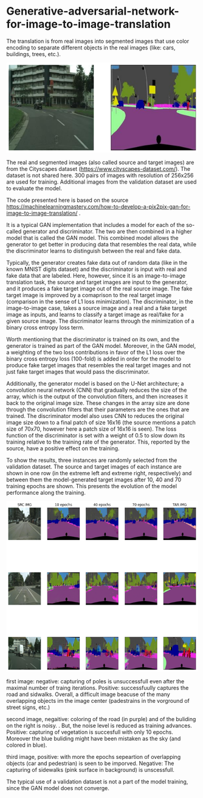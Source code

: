 # Generative-adversarial-network-for-image-to-image-translation

The translation is from real images into segmented images that use color encoding to separate different objects in the real images (like: cars, buildings, trees, etc.).

![img1](https://github.com/Morikky/Generative-adversarial-network-for-image-to-image-translation/blob/main/Plots/Example_img_from_dataset.png)

The real and segmented images (also called source and target images) are from the Cityscapes dataset (https://www.cityscapes-dataset.com/). The dataset is not shared here. 300 pairs of images with resolution of 256x256 are used for training. Additional images from the validation dataset are used to evaluate the model. 

The code presented here is based on the source https://machinelearningmastery.com/how-to-develop-a-pix2pix-gan-for-image-to-image-translation/ . 

It is a typical GAN implementation that includes a model for each of the so-called generator and discriminator. The two are then combined in a higher model that is called the GAN model. This combined model allows the generator to get better in producing data that resembles the real data, while the discriminator learns to distinguish between the real and fake data. 

Typically, the generator creates fake data out of random data (like in the known MNIST digits dataset) and the discriminator is input with real and fake data that are labeled. Here, however, since it is an image-to-image translation task, the source and target images are input to the generator, and it produces a fake target image out of the real source image. The fake target image is improved by a comaprison to the real target image (comparison in the sense of L1 loss minimization). The discriminator, in the image-to-image case, takes a source image and a real and a fake target image as inputs, and learns to classify a target image as real/fake for a given source image. The discriminator learns through the minimization of a binary cross entropy loss term. 

Worth mentioning that the discriminator is trained on its own, and the generator is trained as part of the GAN model. Moreover, in the GAN model, a weighting of the two loss contributions in favor of the L1 loss over the binary cross entropy loss (100-fold) is added in order for the model to produce fake target images that resembles the real target images and not just fake target images that would pass the discriminator.

Additionally, the generator model is based on the U-Net architecture; a convolution neural network (CNN) that gradually reduces the size of the array, which is the output of the convolution filters, and then increases it back to the original image size. These changes in the array size are done through the convolution filters that their parameters are the ones that are trained. The discriminator model also uses CNN to reduces the original image size down to a final patch of size 16x16 (the source mentions a patch size of 70x70, however here a patch size of 16x16 is seen). The loss function of the discriminator is set with a weight of 0.5 to slow down its training relative to the training rate of the generator. This, reported by the source, have a positive effect on the training. 

To show the results, three instances are randomly selected from the validation dataset. The source and target images of each instance are shown in one row (in the extreme left and extreme right, respectively) and between them the model-generated target images after 10, 40 and 70 training epochs are shown. This presents the evolution of the model performance along the training. 

![image grid](https://github.com/Morikky/Generative-adversarial-network-for-image-to-image-translation/blob/main/Plots/image_grid.png)

first image:  negative: capturing of poles is unsuccessfull even after the maximal number of traing iterations. Positive: successfuully captures the road and sidwalks.  Overall, a difficult image beacuse of the many overlapping objects im the image center (padestrains in the vorground of street signs, etc.)

second image, negaitive:  coloring of the road (in purple) and of the buliding on the right is noisy. . But, the noise level is reduced as training advances. Positive: capturing of vegetation is succesfull with only 10 epochs.  Moreover the blue buliding might have been mistaken as the sky (and colored in blue).

third image, positive: with more the epochs sepeartion of overlapping objects (car and pedestrian) is seen to be imporved. Negative: The capturing of sidewalks (pink surface in background) is unscessfull.



The typical use of a validation dataset is not a part of the model training, since the GAN model does not converge.
